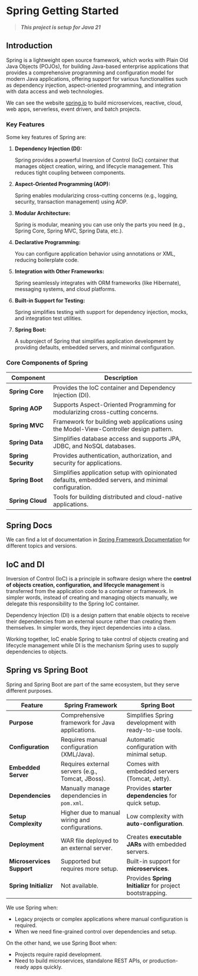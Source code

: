 # Spring Getting Started

> ***This project is setup for Java 21***

## Introduction

Spring is a lightweight open source framework, which works with Plain Old Java Objects (POJOs), for building Java-based enterprise applications that provides a comprehensive programming and configuration model for modern Java applications, offering support for various functionalities such as dependency injection, aspect-oriented programming, and integration with data access and web technologies.

We can see the website [spring.io](https://markdownlivepreview.com/) to build microservices, reactive, cloud, web apps, serverless, event driven, and batch projects.

### Key Features

Some key features of Spring are: 

1. **Dependency Injection (DI):**

   Spring provides a powerful Inversion of Control (IoC) container that manages object creation, wiring, and lifecycle management. This reduces tight coupling between components.

2. **Aspect-Oriented Programming (AOP):**

   Spring enables modularizing cross-cutting concerns (e.g., logging, security, transaction management) using AOP.

3. **Modular Architecture:**

   Spring is modular, meaning you can use only the parts you need (e.g., Spring Core, Spring MVC, Spring Data, etc.).

4. **Declarative Programming:**

   You can configure application behavior using annotations or XML, reducing boilerplate code.

5. **Integration with Other Frameworks:**

   Spring seamlessly integrates with ORM frameworks (like Hibernate), messaging systems, and cloud platforms.

6. **Built-in Support for Testing:**

   Spring simplifies testing with support for dependency injection, mocks, and integration test utilities.

7. **Spring Boot:**

   A subproject of Spring that simplifies application development by providing defaults, embedded servers, and minimal configuration.

### Core Components of Spring
| **Component**       | **Description**                                                                                      |
|---------------------|------------------------------------------------------------------------------------------------------|
| **Spring Core**     | Provides the IoC container and Dependency Injection (DI).                                            |
| **Spring AOP**      | Supports Aspect-Oriented Programming for modularizing cross-cutting concerns.                        |
| **Spring MVC**      | Framework for building web applications using the Model-View-Controller design pattern.              |
| **Spring Data**     | Simplifies database access and supports JPA, JDBC, and NoSQL databases.                              |
| **Spring Security** | Provides authentication, authorization, and security for applications.                               |
| **Spring Boot**     | Simplifies application setup with opinionated defaults, embedded servers, and minimal configuration. |
| **Spring Cloud**    | Tools for building distributed and cloud-native applications.                                        |

## Spring Docs

We can find a lot of documentation in [Spring Framework Documentation](https://docs.spring.io/spring-framework/reference/index.html) for different topics and versions.

## IoC and DI
Inversion of Control (IoC) is a principle in software design where the **control of objects creation, configuration, and lifecycle management** is transferred from the application code to a container or framework. In simpler words, instead of creating and managing objects manually, we delegate this responsibility to the Spring IoC container.

Dependency Injection (DI) is a design pattern that enable objects to receive their dependencies from an external source rather than creating them themselves. In simpler words, they inject dependencies into a class.

Working together, IoC enable Spring to take control of objects creating and lifecycle management while DI is the mechanism Spring uses to supply dependencies to objects.

## Spring vs Spring Boot
Spring and Spring Boot are part of the same ecosystem, but they serve different purposes.

| **Feature**               | **Spring Framework**                             | **Spring Boot**                                           |
|---------------------------|--------------------------------------------------|-----------------------------------------------------------|
| **Purpose**               | Comprehensive framework for Java applications.   | Simplifies Spring development with ready-to-use tools.    |
| **Configuration**         | Requires manual configuration (XML/Java).        | Automatic configuration with minimal setup.               |
| **Embedded Server**       | Requires external servers (e.g., Tomcat, JBoss). | Comes with embedded servers (Tomcat, Jetty).              |
| **Dependencies**          | Manually manage dependencies in `pom.xml`.       | Provides **starter dependencies** for quick setup.        |
| **Setup Complexity**      | Higher due to manual wiring and configurations.  | Low complexity with **auto-configuration**.               |
| **Deployment**            | WAR file deployed to an external server.         | Creates **executable JARs** with embedded servers.        |
| **Microservices Support** | Supported but requires more setup.               | Built-in support for **microservices**.                   |
| **Spring Initializr**     | Not available.                                   | Provides **Spring Initializr** for project bootstrapping. |

We use Spring when:
* Legacy projects or complex applications where manual configuration is required.
* When we need fine-grained control over dependencies and setup.

On the other hand, we use Spring Boot when:
* Projects require rapid development.
* Need to build microservices, standalone REST APIs, or production-ready apps quickly.